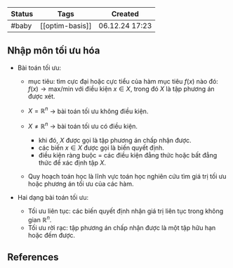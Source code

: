 
| Status | Tags            | Created        |
| ------ | --------------- | -------------- |
| #baby  | [[optim-basis]] | 06.12.24 17:23 |

## Nhập môn tối ưu hóa

- Bài toán tối ưu:
	- mục tiêu: tìm cực đại hoặc cực tiểu của hàm mục tiêu $f(x)$ nào đó:
		$f(x)\rightarrow \text{max}/\text{min}$ 
		với điều kiện $x\in X$, trong đó $X$ là tập phương án được xét.

	- $X=\mathbb{R}^n$ -> bài toán tối ưu không điều kiện.
	- $X\ne\mathbb{R}^n$ -> bài toán tối ưu có điều kiện.
		- khi đó, $X$ được gọi là tập phương án chấp nhận được.
		- các biến $x\in X$ được gọi là biến quyết định.
		- điều kiện ràng buộc = các điều kiện đẳng thức
		  hoặc bất đẳng thức để xác định tập $X$.

	- Quy hoạch toán học là lĩnh vực toán học
	  nghiên cứu tìm giá trị tối ưu hoặc phương án tối ưu của các hàm.
	
- Hai dạng bài toán tối ưu:
	- Tối ưu liên tục: các biến quyết định nhận giá trị liên tục trong không gian $\mathbb{R}^n$.
	- Tối ưu rời rạc: tập phương án chấp nhận được là một tập hữu hạn hoặc đếm được.
## References
